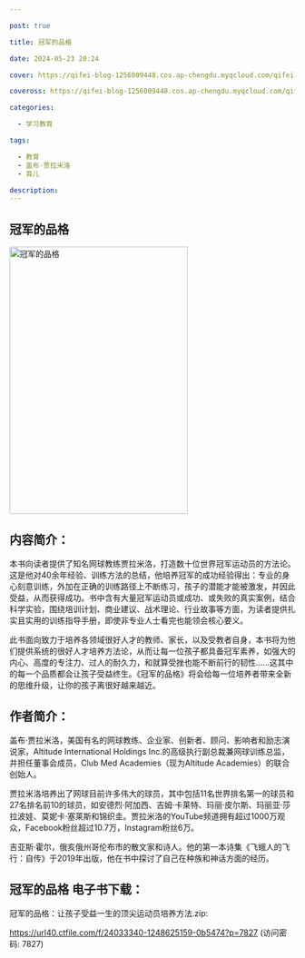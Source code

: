 ```yaml
---

post: true

title: 冠军的品格

date: 2024-05-23 20:24

cover: https://qifei-blog-1256009448.cos.ap-chengdu.myqcloud.com/qifei-blog/661b131168eb935713312f11.jpg

coveross: https://qifei-blog-1256009448.cos.ap-chengdu.myqcloud.com/qifei-blog/661b131168eb935713312f11.jpg

categories:

  - 学习教育

tags:

  - 教育
  - 盖布·贾拉米洛
  - 育儿

description:
---
```


## 冠军的品格
<img alt="冠军的品格 " class="aligncenter loading" data-was-processed="true" decoding="async" fetchpriority="high" height="471" src="https://qifei-blog-1256009448.cos.ap-chengdu.myqcloud.com/qifei-blog/661b131168eb935713312f11.jpg" style="cursor: zoom-in;" width="314"/>

## 内容简介：

本书向读者提供了知名网球教练贾拉米洛，打造数十位世界冠军运动员的方法论。这是他对40余年经验、训练方法的总结，他培养冠军的成功经验得出：专业的身心刻意训练，外加在正确的训练路径上不断练习，孩子的潜能才能被激发，并因此受益，从而获得成功。书中含有大量冠军运动员或成功、或失败的真实案例，结合科学实验，围绕培训计划、商业建议、战术理论、行业故事等方面，为读者提供扎实且实用的训练指导手册，即使非专业人士看完也能领会核心要义。

此书面向致力于培养各领域很好人才的教师、家长，以及受教者自身，本书将为他们提供系统的很好人才培养方法论，从而让每一位孩子都具备冠军素养，如强大的内心、高度的专注力、过人的耐久力，和就算受挫也能不断前行的韧性……这其中的每一个品质都会让孩子受益终生。《冠军的品格》将会给每一位培养者带来全新的思维升级，让你的孩子离很好越来越近。

## 作者简介：

盖布·贾拉米洛，美国有名的网球教练、企业家、创新者、顾问、影响者和励志演说家，Altitude International Holdings Inc.的高级执行副总裁兼网球训练总监，并担任董事会成员，Club Med Academies（现为Altitude Academies）的联合创始人。

贾拉米洛培养出了网球目前许多伟大的球员，其中包括11名世界排名第一的球员和27名排名前10的球员，如安德烈·阿加西、吉姆·卡莱特、玛丽·皮尔斯、玛丽亚·莎拉波娃、莫妮卡·塞莱斯和锦织圭。贾拉米洛的YouTube频道拥有超过1000万观众，Facebook粉丝超过10.7万，Instagram粉丝6万。

吉亚斯·霍尔，俄亥俄州哥伦布市的散文家和诗人。他的第一本诗集《飞蛾人的飞行：自传》于2019年出版，他在书中探讨了自己在种族和神话方面的经历。

## 冠军的品格 电子书下载：
冠军的品格：让孩子受益一生的顶尖运动员培养方法.zip: 

https://url40.ctfile.com/f/24033340-1248625159-0b5474?p=7827 (访问密码: 7827)
